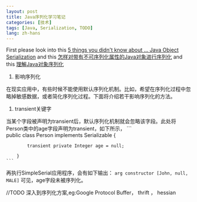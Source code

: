 ```yaml
---
layout: post
title: Java序列化学习笔记
categories: [技术]
tags: [Java, Serialization, TODO]
lang: zh-hans
---
```

First please look into this 
[5 things you didn't know about ... Java Object Serialization](http://www.ibm.com/developerworks/library/j-5things1/)
and this [怎样对带有不可序列化属性的Java对象进行序列化](http://www.importnew.com/10705.html)
and this [理解Java对象序列化](http://www.blogjava.net/jiangshachina/archive/2012/02/13/369898.html)

1. 影响序列化

  在现实应用中，有些时候不能使用默认序列化机制。比如，希望在序列化过程中忽略掉敏感数据，或者简化序列化过程。下面将介绍若干影响序列化的方法。

  1. transient关键字
  
  当某个字段被声明为transient后，默认序列化机制就会忽略该字段。此处将Person类中的age字段声明为transient，如下所示，
    ```    
    public class Person implements Serializable {
            
            transient private Integer age = null;
            
        }
    ```
  再执行SimpleSerial应用程序，会有如下输出：
    ```
    arg constructor
    [John, null, MALE]
    ```
  可见，age字段未被序列化。

//TODO
深入到序列化方案,eg:Google Protocol Buffer， thrift ， hessian
